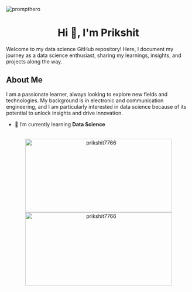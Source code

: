 
![prompthero](https://github.com/Prikshit7766/Prikshit7766/assets/101416953/8f72a81c-bb33-41ed-b8d9-e6bb12ac3069)

<h1 align="center">Hi 👋, I'm Prikshit</h1>
Welcome to my data science GitHub repository! Here, I document my journey as a data science enthusiast, sharing my learnings, insights, and projects along the way.

## About Me

I am a passionate learner, always looking to explore new fields and technologies. My background is in electronic and communication engineering, and I am particularly interested in data science because of its potential to unlock insights and drive innovation.



- 🌱 I’m currently learning **Data Science**
<br>

<div align="center">
  <img src="https://github-readme-stats.vercel.app/api?username=prikshit7766&show_icons=true&locale=en" alt="prikshit7766" width="400" height="200" />
  <img src="https://github-readme-streak-stats.herokuapp.com/?user=prikshit7766" alt="prikshit7766" width="400" height="200" />
</div>

